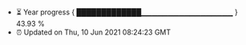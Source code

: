 - ⏳ Year progress { █████████████▁▁▁▁▁▁▁▁▁▁▁▁▁▁▁▁▁ } 43.93 %
- ⏰ Updated on Thu, 10 Jun 2021 08:24:23 GMT

